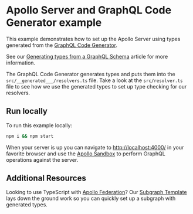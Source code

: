 # Apollo Server and GraphQL Code Generator example

This example demonstrates how to set up the Apollo Server using types generated from the [GraphQL Code Generator](https://www.graphql-code-generator.com/).

See our [Generating types from a GraphQL Schema](https://www.apollographql.com/docs/apollo-server/workflow/generate-types#installing-dependencies) article for more information.

The GraphQL Code Generator generates types and puts them into the `src/__generated___/resolvers.ts` file. Take a look at the `src/resolver.ts` file to see how we use the generated types to set up type checking for our resolvers. 

## Run locally

To run this example locally:

```bash
npm i && npm start
```

When your server is up you can navigate to [http://localhost:4000/](http://localhost:4000/) in your favorite browser and use the [Apollo Sandbox](https://www.apollographql.com/docs/studio/explorer/sandbox/) to perform GraphQL operations against the server.

## Additional Resources

Looking to use TypeScript with [Apollo Federation](https://www.apollographql.com/docs/federation)? Our [Subgraph Template](https://github.com/apollographql/subgraph-template-typescript-apollo-server) lays down the ground work so you can quickly set up a subgraph with generated types.
